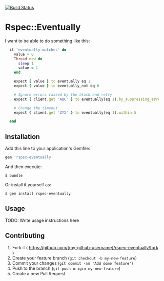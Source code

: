 [![Build Status](https://travis-ci.org/hawknewton/rspec-eventually.svg?branch=master)](https://travis-ci.org/hawknewton/rspec-eventually)
# Rspec::Eventually

I want to be able to do something like this:

```ruby
  it 'eventually matches' do
    value = 0
    Thread.new do
      sleep 1
      value = 1
    end

    expect { value }.to eventually eq 1
    expect { value }.to eventually_not eq 0

    # Ignore errors raised by the block and retry
    expect { client.get 'ABC' }.to eventually(eq 1).by_suppressing_errors

    # Change the timeout
    expect { client.get 'ZYX' }.to eventually(eq 1).within 5

  end
```

## Installation

Add this line to your application's Gemfile:

```ruby
gem 'rspec-eventually'
```

And then execute:

    $ bundle

Or install it yourself as:

    $ gem install rspec-eventually

## Usage

TODO: Write usage instructions here

## Contributing

1. Fork it ( https://github.com/[my-github-username]/rspec-eventually/fork )
2. Create your feature branch (`git checkout -b my-new-feature`)
3. Commit your changes (`git commit -am 'Add some feature'`)
4. Push to the branch (`git push origin my-new-feature`)
5. Create a new Pull Request
